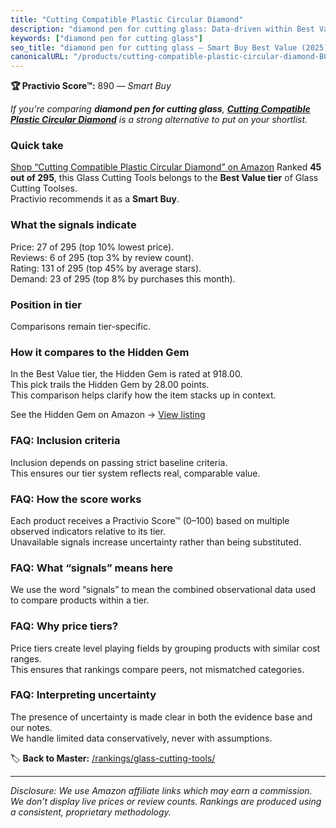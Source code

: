 ```yaml
---
title: "Cutting Compatible Plastic Circular Diamond"
description: "diamond pen for cutting glass: Data-driven within Best Value ranking using the Practivio Score™. Positioned by quality, value, demand, findability, momentum."
keywords: ["diamond pen for cutting glass"]
seo_title: "diamond pen for cutting glass — Smart Buy Best Value (2025)"
canonicalURL: "/products/cutting-compatible-plastic-circular-diamond-B0DM821MLZ/"
---
```


**🏆 Practivio Score™:** 890 — _Smart Buy_


*If you're comparing **diamond pen for cutting glass**, **[Cutting Compatible Plastic Circular Diamond](https://www.amazon.com/dp/B0DM821MLZ?tag=practivio-20)** is a strong alternative to put on your shortlist.*
### Quick take
[Shop “Cutting Compatible Plastic Circular Diamond” on Amazon](https://www.amazon.com/dp/B0DM821MLZ?tag=practivio-20)
Ranked **45 out of 295**, this Glass Cutting Tools belongs to the **Best Value tier** of Glass Cutting Toolses.  
Practivio recommends it as a **Smart Buy**.

### What the signals indicate
Price: 27 of 295 (top 10% lowest price).  
Reviews: 6 of 295 (top 3% by review count).  
Rating: 131 of 295 (top 45% by average stars).  
Demand: 23 of 295 (top 8% by purchases this month).

### Position in tier
Comparisons remain tier-specific.

### How it compares to the Hidden Gem
In the Best Value tier, the Hidden Gem is rated at 918.00.  
This pick trails the Hidden Gem by 28.00 points.  
This comparison helps clarify how the item stacks up in context.  

See the Hidden Gem on Amazon → [View listing](https://www.amazon.com/dp/B073JCMTW2?tag=practivio-20)

### FAQ: Inclusion criteria
Inclusion depends on passing strict baseline criteria.  
This ensures our tier system reflects real, comparable value.

### FAQ: How the score works
Each product receives a Practivio Score™ (0–100) based on multiple observed indicators relative to its tier.  
Unavailable signals increase uncertainty rather than being substituted.

### FAQ: What “signals” means here
We use the word “signals” to mean the combined observational data used to compare products within a tier.

### FAQ: Why price tiers?
Price tiers create level playing fields by grouping products with similar cost ranges.  
This ensures that rankings compare peers, not mismatched categories.

### FAQ: Interpreting uncertainty
The presence of uncertainty is made clear in both the evidence base and our notes.  
We handle limited data conservatively, never with assumptions.


🏷️ **Back to Master:** [/rankings/glass-cutting-tools/](/rankings/glass-cutting-tools/)

---
_Disclosure: We use Amazon affiliate links which may earn a commission. We don’t display live prices or review counts. Rankings are produced using a consistent, proprietary methodology._
